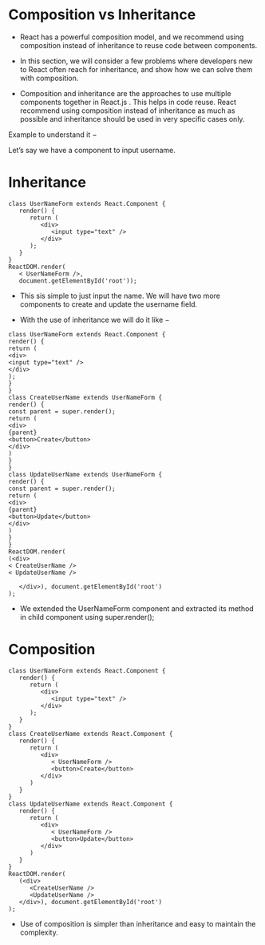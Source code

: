# Composition vs Inheritance

- React has a powerful composition model, and we recommend using composition instead of inheritance to reuse code between components.

- In this section, we will consider a few problems where developers new to React often reach for inheritance, and show how we can solve them with composition.

- Composition and inheritance are the approaches to use multiple components together in React.js . This helps in code reuse. React recommend using composition instead of inheritance as much as possible and inheritance should be used in very specific cases only.

Example to understand it −

Let’s say we have a component to input username.

# Inheritance

```
class UserNameForm extends React.Component {
   render() {
      return (
         <div>
            <input type="text" />
         </div>
      );
   }
}
ReactDOM.render(
   < UserNameForm />,
   document.getElementById('root'));
```

- This sis simple to just input the name. We will have two more components to create and update the username field.

- With the use of inheritance we will do it like −

```
class UserNameForm extends React.Component {
render() {
return (
<div>
<input type="text" />
</div>
);
}
}
class CreateUserName extends UserNameForm {
render() {
const parent = super.render();
return (
<div>
{parent}
<button>Create</button>
</div>
)
}
}
class UpdateUserName extends UserNameForm {
render() {
const parent = super.render();
return (
<div>
{parent}
<button>Update</button>
</div>
)
}
}
ReactDOM.render(
(<div>
< CreateUserName />
< UpdateUserName />

   </div>), document.getElementById('root')
);
```

- We extended the UserNameForm component and extracted its method in child component using super.render();

# Composition

```
class UserNameForm extends React.Component {
   render() {
      return (
         <div>
            <input type="text" />
         </div>
      );
   }
}
class CreateUserName extends React.Component {
   render() {
      return (
         <div>
            < UserNameForm />
            <button>Create</button>
         </div>
      )
   }
}
class UpdateUserName extends React.Component {
   render() {
      return (
         <div>
            < UserNameForm />
            <button>Update</button>
         </div>
      )
   }
}
ReactDOM.render(
   (<div>
      <CreateUserName />
      <UpdateUserName />
   </div>), document.getElementById('root')
);
```

- Use of composition is simpler than inheritance and easy to maintain the complexity.
